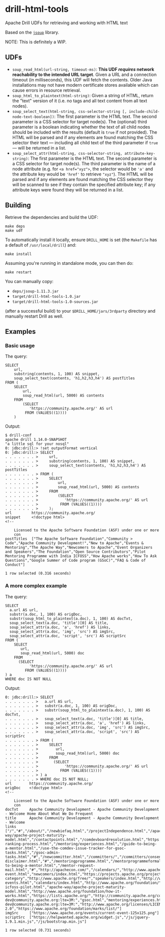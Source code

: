 # drill-html-tools

Apache Drill UDFs for retrieving and working with HTML text

Based on the [`jsoup`](https://github.com/jhy/jsoup/) library.

NOTE: This is definitely a WIP.

## UDFs

- `soup_read_html(url-string, timeout-ms)`: **This UDF _requires_ network reachability to the intended URL target**. Given a URL and a connection timeout (in milliseconds), this UDF will fetch the contents. Older Java installations may not have modern certificate stores available which can cause errors in resource retrieval.
- `soup_html_to_plaintext(html-string)`: Given a string of HTML, return the "text" version of it (i.e. no tags and all text content from all text nodes).
- `soup_select_text(html-string, css-selector-string [, include-child-node-text-boolean])`: The first parameter is the HTML text. The second parameter is a CSS selector for target node(s). The (optional) third parameter is a boolean indicating whether the text of all child nodes should be included with the results (default is `true` if not provided). The HTML will be parsed and if any elements are found matching the CSS selector their text &mdash; including all child text of the third parameter if `true` &mdash; will be returned in a list.
- `soup_select_attr(html-string, css-selector-string, attribute-key-string)`: The first parameter is the HTML text. The second parameter is a CSS selector for target node(s). The third parameter is the name of a node attribute (e.g. for `<a href="xyz">`, the selector would be `'a'` and the attribute key would be `'href'` to retrieve `"xyz"`). The HTML will be parsed and if any elements are found matching the CSS selector they will be scanned to see if they contain the specified attribute key; if any attribute keys were found they will be returned in a list.

## Building

Retrieve the dependencies and build the UDF:

```
make deps
make udf
```

To automatically install it locally, ensure `DRILL_HOME` is set (the `Makefile` has a default of `/usr/local/drill`) and:

```
make install
```

Assuming you're running in standalone mode, you can then do:

```
make restart
```

You can manually copy:

- `deps/jsoup-1.11.3.jar`
- `target/drill-html-tools-1.0.jar`
- `target/drill-html-tools-1.0-sources.jar`

(after a successful build) to your `$DRILL_HOME/jars/3rdparty` directory and manually restart Drill as well.


## Examples

### Basic usage

The query:

```
SELECT
    url,
    substring(contents, 1, 100) AS snippet,
    soup_select_text(contents, 'h1,h2,h3,h4') AS postTitles
FROM (
    SELECT
        url,
        soup_read_html(url, 5000) AS contents
    FROM
        (SELECT 
           'https://community.apache.org/' AS url
         FROM (VALUES((1))))
    )
```

Output:

```
$ drill-conf
apache drill 1.14.0-SNAPSHOT
"a little sql for your nosql"
0: jdbc:drill:> !set outputFormat vertical
0: jdbc:drill:> SELECT
. . . . . . . >     url,
. . . . . . . >     substring(contents, 1, 100) AS snippet,
. . . . . . . >     soup_select_text(contents, 'h1,h2,h3,h4') AS postTitles
. . . . . . . > FROM (
. . . . . . . >     SELECT
. . . . . . . >         url,
. . . . . . . >         soup_read_html(url, 5000) AS contents
. . . . . . . >     FROM
. . . . . . . >         (SELECT
. . . . . . . >            'https://community.apache.org/' AS url
. . . . . . . >          FROM (VALUES((1))))
. . . . . . . >     );
url         https://community.apache.org/
snippet     <!doctype html>
<!--

    Licensed to the Apache Software Foundation (ASF) under one or more
    con
postTitles  ["The Apache Software Foundation","Community > Code","Apache Community Development!","New to Apache","Events & Mentoring","The Apache Way","Newcomers to Apache","Event Organizers and Speakers","The Foundation","Open Source Contributors","Pilot Mentoring Programme with India ICFOSS","How Apache works","How To Ask Questions","Google Summer of Code program (GSoC)","FAQ & Code of Conduct"]

1 row selected (0.316 seconds)
```

### A more complex example

The query:

```
SELECT
  a.url AS url,
  substr(a.doc, 1, 100) AS origDoc,
  substr(soup_html_to_plaintext(a.doc), 1, 100) AS docTxt,
  soup_select_text(a.doc, 'title')[0] AS title,
  soup_select_attr(a.doc, 'a', 'href') AS links,
  soup_select_attr(a.doc, 'img', 'src') AS imgSrc,
  soup_select_attr(a.doc, 'script', 'src') AS scriptSrc
FROM (
    SELECT 
       url,
       soup_read_html(url, 5000) doc
    FROM 
      (SELECT 
           'https://community.apache.org/' AS url
         FROM (VALUES((1))))
) a
WHERE doc IS NOT NULL
```

Output:

```
0: jdbc:drill:> SELECT
. . . . . . . >   a.url AS url,
. . . . . . . >   substr(a.doc, 1, 100) AS origDoc,
. . . . . . . >   substr(soup_html_to_plaintext(a.doc), 1, 100) AS docTxt,
. . . . . . . >   soup_select_text(a.doc, 'title')[0] AS title,
. . . . . . . >   soup_select_attr(a.doc, 'a', 'href') AS links,
. . . . . . . >   soup_select_attr(a.doc, 'img', 'src') AS imgSrc,
. . . . . . . >   soup_select_attr(a.doc, 'script', 'src') AS scriptSrc
. . . . . . . > FROM (
. . . . . . . >     SELECT
. . . . . . . >        url,
. . . . . . . >        soup_read_html(url, 5000) doc
. . . . . . . >     FROM
. . . . . . . >       (SELECT
. . . . . . . >            'https://community.apache.org/' AS url
. . . . . . . >          FROM (VALUES((1))))
. . . . . . . > ) a
. . . . . . . > WHERE doc IS NOT NULL;
url        https://community.apache.org/
origDoc    <!doctype html>
<!--

    Licensed to the Apache Software Foundation (ASF) under one or more
    con
docTxt     Apache Community Development - Apache Community Development - Welcome Home About What We Do Frequent
title      Apache Community Development - Apache Community Development - Welcome
links      ["/","#","/about/","/newbiefaq.html","/projectIndependence.html","/apache-way/apache-project-maturity-model.html","/contactpoints.html","/comdevboardresolution.html","https://whimsy.apache.org/board/minutes/Community_Development.html","/links.html","https://issues.apache.org/jira/projects/COMDEV","#","/newcomers/","/gettingStarted/101.html","/contributors/","http://www.apache.org/dev/","/gsoc.html","/mentee-ranking-process.html","/mentoring/experiences.html","/guide-to-being-a-mentor.html","/use-the-comdev-issue-tracker-for-gsoc-tasks.html","/gsoc-admin-tasks.html","#","/newcommitter.html","/committers/","/committers/consensusBuilding.html","/committers/lazyConsensus.html","/committers/decisionMaking.html","/committers/voting.html","/committers/funding-disclaimer.html","#","/mentoringprogramme.html","/mentorprogrammeformaleducation.html","/mentorprogrammeapplication.html","/guide-to-being-a-mentor.html","/mentor-request-mail.html","#","http://apachecon.com/","/calendars/","http://www.apache.org/events/meetups.html","http://www.apache.org/foundation/marks/events","/speakers/","/speakers/speakers.html","/speakers/slides.html","#","https://www.facebook.com/ApacheSoftwareFoundation","http://twitter.com/ApacheCommunity","/lists.html","/","https://www.apache.org/events/current-event.html","newcomers/index.html","https://projects.apache.org/projects.html?category","http://www.apache.org/free/","speakers/index.html","http://www.apache.org/foundation/marks/events","events/small-events.html","calendars/index.html","http://www.apache.org/foundation/","http://www.apache.org/foundation/governance/","http://www.apache.org/foundation/board/calendar.html","http://www.apache.org/free/","http://www.apache.org/foundation/governance/","http://www.apache.org/foundation/contributing.html","contributors/index.html","links.html","committers/index.html","http://www.apache.org/dev/","mentoringprogramme-icfoss-pilot.html","apache-way/apache-project-maturity-model.html","http://www.apache.org/foundation/how-it-works.html","https://lists.apache.org/","http://community.apache.org/contributors/etiquette","https://lists.apache.org/list.html?dev@community.apache.org:lte=3M:","gsoc.html","mentoring/experiences.html","https://www.apache.org/foundation/policies/conduct","newbiefaq.html","https://lists.apache.org/list.html?dev@community.apache.org:lte=3M:","http://www.apache.org/licenses/LICENSE-2.0","https://www.apache.org/foundation/marks/list/"]
imgSrc     ["https://www.apache.org/events/current-event-125x125.png"]
scriptSrc  ["https://helpwanted.apache.org/widget.js","/js/jquery-1.9.1.min.js","/js/bootstrap.min.js"]

1 row selected (0.731 seconds)
```


